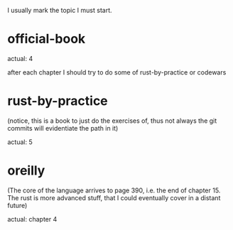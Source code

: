 I usually mark the topic I must start.

# official-book

actual: 4

after each chapter I should try to do some of rust-by-practice or codewars

# rust-by-practice

(notice, this is a book to just do the exercises of, thus not always the git commits will evidentiate the path in it)

actual: 5

# oreilly

(The core of the language arrives to page 390, i.e. the end of chapter 15. The rust is more advanced stuff, that I could eventually cover in a distant future)

actual: chapter 4